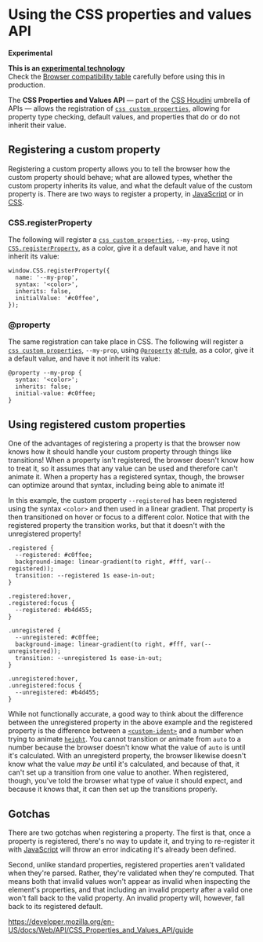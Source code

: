 # Using the CSS properties and values API

**Experimental**

**This is an [experimental technology](https://developer.mozilla.org/en-US/docs/MDN/Guidelines/Conventions_definitions#experimental)**  
Check the [Browser compatibility table](#browser_compatibility) carefully before using this in production.

The **CSS Properties and Values API** — part of the [CSS Houdini](https://developer.mozilla.org/en-US/docs/Web/Houdini) umbrella of APIs — allows the registration of [`css custom properties`](https://developer.mozilla.org/en-US/docs/Web/CSS/--*), allowing for property type checking, default values, and properties that do or do not inherit their value.

## Registering a custom property

Registering a custom property allows you to tell the browser how the custom property should behave; what are allowed types, whether the custom property inherits its value, and what the default value of the custom property is. There are two ways to register a property, in [JavaScript](https://developer.mozilla.org/en-US/docs/Web/JavaScript) or in [CSS](https://developer.mozilla.org/en-US/docs/Web/CSS).

### CSS.registerProperty

The following will register a [`css custom properties`](https://developer.mozilla.org/en-US/docs/Web/CSS/--*), `--my-prop`, using [`CSS.registerProperty`](../css/registerproperty), as a color, give it a default value, and have it not inherit its value:

    window.CSS.registerProperty({
      name: '--my-prop',
      syntax: '<color>',
      inherits: false,
      initialValue: '#c0ffee',
    });

### @property

The same registration can take place in CSS. The following will register a [`css custom properties`](https://developer.mozilla.org/en-US/docs/Web/CSS/--*), `--my-prop`, using [`@property`](https://developer.mozilla.org/en-US/docs/Web/CSS/@property) [at-rule](https://developer.mozilla.org/en-US/docs/Web/CSS/At-rule), as a color, give it a default value, and have it not inherit its value:

    @property --my-prop {
      syntax: '<color>';
      inherits: false;
      initial-value: #c0ffee;
    }

## Using registered custom properties

One of the advantages of registering a property is that the browser now knows how it should handle your custom property through things like transitions! When a property isn't registered, the browser doesn't know how to treat it, so it assumes that any value can be used and therefore can't animate it. When a property has a registered syntax, though, the browser can optimize around that syntax, including being able to animate it!

In this example, the custom property `--registered` has been registered using the syntax `<color>` and then used in a linear gradient. That property is then transitioned on hover or focus to a different color. Notice that with the registered property the transition works, but that it doesn't with the unregistered property!

    .registered {
      --registered: #c0ffee;
      background-image: linear-gradient(to right, #fff, var(--registered));
      transition: --registered 1s ease-in-out;
    }

    .registered:hover,
    .registered:focus {
      --registered: #b4d455;
    }

    .unregistered {
      --unregistered: #c0ffee;
      background-image: linear-gradient(to right, #fff, var(--unregistered));
      transition: --unregistered 1s ease-in-out;
    }

    .unregistered:hover,
    .unregistered:focus {
      --unregistered: #b4d455;
    }

While not functionally accurate, a good way to think about the difference between the unregistered property in the above example and the registered property is the difference between a [`<custom-ident>`](https://developer.mozilla.org/en-US/docs/Web/CSS/custom-ident) and a number when trying to animate [`height`](https://developer.mozilla.org/en-US/docs/Web/CSS/height). You cannot transition or animate from `auto` to a number because the browser doesn't know what the value of `auto` is until it's calculated. With an unregisterd property, the browser likewise doesn't know what the value _may be_ until it's calculated, and because of that, it can't set up a transition from one value to another. When registered, though, you've told the browser what type of value it should expect, and because it knows that, it can then set up the transitions properly.

## Gotchas

There are two gotchas when registering a property. The first is that, once a property is registered, there's no way to update it, and trying to re-register it with [JavaScript](https://developer.mozilla.org/en-US/docs/Web/JavaScript) will throw an error indicating it's already been defined.

Second, unlike standard properties, registered properties aren't validated when they're parsed. Rather, they're validated when they're computed. That means both that invalid values won't appear as invalid when inspecting the element's properties, and that including an invalid property after a valid one won't fall back to the valid property. An invalid property will, however, fall back to its registered default.

<a href="https://developer.mozilla.org/en-US/docs/Web/API/CSS_Properties_and_Values_API/guide" class="_attribution-link">https://developer.mozilla.org/en-US/docs/Web/API/CSS_Properties_and_Values_API/guide</a>
